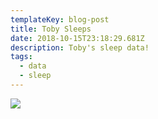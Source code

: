 ```yaml
---
templateKey: blog-post
title: Toby Sleeps
date: 2018-10-15T23:18:29.681Z
description: Toby's sleep data!
tags:
  - data
  - sleep
---
```

![](/img/babydata-04-blog-post-bottle-feedings_63.gif)
